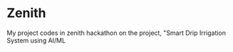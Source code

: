 # Zenith
My project codes in zenith hackathon on the project, "Smart Drip Irrigation System using AI/ML
